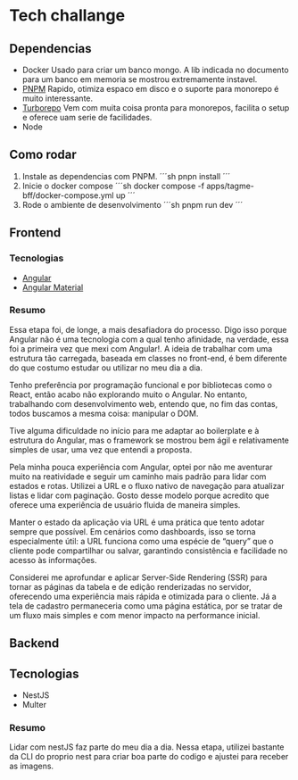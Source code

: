 # Tech challange
## Dependencias
- Docker
    Usado para criar um banco mongo. A lib indicada no documento para um banco em memoria se mostrou extremamente instavel.
- [PNPM](https://pnpm.io/workspaces)
    Rapido, otimiza espaco em disco e o suporte para monorepo é muito interessante.
- [Turborepo](https://turborepo.com/docs)
    Vem com muita coisa pronta para monorepos, facilita o setup e oferece uam serie de facilidades.
- Node

## Como rodar
1. Instale as dependencias com PNPM.
´´´sh
pnpn install
´´´
2. Inicie o docker compose
´´´sh
docker compose -f apps/tagme-bff/docker-compose.yml up
´´´
3. Rode o ambiente de desenvolvimento
´´´sh
pnpm run dev
´´´

## Frontend
### Tecnologias
- [Angular](https://angular.dev/)
- [Angular Material](https://material.angular.dev/)
### Resumo
Essa etapa foi, de longe, a mais desafiadora do processo. Digo isso porque Angular não é uma tecnologia com a qual tenho afinidade, na verdade, essa foi a primeira vez que mexi com Angular!. A ideia de trabalhar com uma estrutura tão carregada, baseada em classes no front-end, é bem diferente do que costumo estudar ou utilizar no meu dia a dia.

Tenho preferência por programação funcional e por bibliotecas como o React, então acabo não explorando muito o Angular. No entanto, trabalhando com desenvolvimento web, entendo que, no fim das contas, todos buscamos a mesma coisa: manipular o DOM.

Tive alguma dificuldade no início para me adaptar ao boilerplate e à estrutura do Angular, mas o framework se mostrou bem ágil e relativamente simples de usar, uma vez que entendi a proposta.

Pela minha pouca experiência com Angular, optei por não me aventurar muito na reatividade e seguir um caminho mais padrão para lidar com estados e rotas. Utilizei a URL e o fluxo nativo de navegação para atualizar listas e lidar com paginação. Gosto desse modelo porque acredito que oferece uma experiência de usuário fluida de maneira simples.

Manter o estado da aplicação via URL é uma prática que tento adotar sempre que possível. Em cenários como dashboards, isso se torna especialmente útil: a URL funciona como uma espécie de “query” que o cliente pode compartilhar ou salvar, garantindo consistência e facilidade no acesso às informações.

Considerei me aprofundar e aplicar Server-Side Rendering (SSR) para tornar as páginas da tabela e de edição renderizadas no servidor, oferecendo uma experiência mais rápida e otimizada para o cliente. Já a tela de cadastro permaneceria como uma página estática, por se tratar de um fluxo mais simples e com menor impacto na performance inicial.

## Backend
## Tecnologias
- NestJS
- Multer

### Resumo
Lidar com nestJS faz parte do meu dia a dia. Nessa etapa, utilizei bastante da CLI do proprio nest para criar boa parte do codigo e ajustei para receber as imagens.

